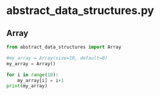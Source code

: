 # abstract_data_structures.py

## Array
```python
from abstract_data_structures import Array

#my_array = Array(size=10, default=0)
my_array = Array()

for i in range(10):
    my_array[i] = i+1
print(my_array)
```
